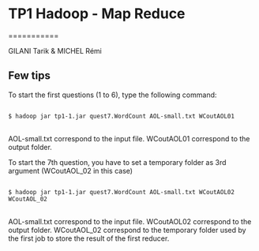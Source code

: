 <h1>TP1 Hadoop - Map Reduce</h1>
===========

GILANI Tarik &amp; MICHEL Rémi

<h2>Few tips</h2>
To start the first questions (1 to 6), type the following command:
<pre>
<code>
$ hadoop jar tp1-1.jar quest7.WordCount AOL-small.txt WCoutAOL01
</code>
</pre>

AOL-small.txt correspond to the input file. WCoutAOL01 correspond to the output folder.

To start the 7th question, you have to set a temporary folder as 3rd argument (WCoutAOL_02 in this case)
<pre>
<code>
$ hadoop jar tp1-1.jar quest7.WordCount AOL-small.txt WCoutAOL02 WCoutAOL_02
</code>
</pre>

AOL-small.txt correspond to the input file. WCoutAOL02 correspond to the output folder. WCoutAOL_02 correspond to the temporary folder used by the first job to store the result of the first reducer.
